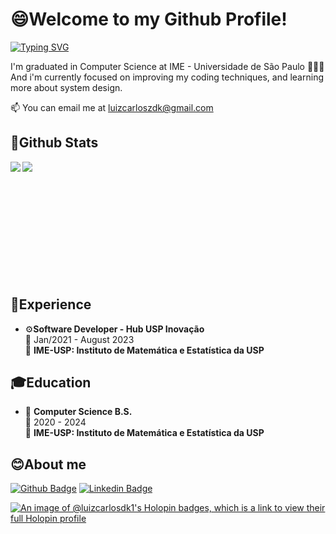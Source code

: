 # 😄Welcome to my Github Profile!

[![Typing SVG](https://readme-typing-svg.herokuapp.com?font=Fira+Code&pause=1000&width=435&lines=Hi!+I'm+Luiz+Carlos)](https://git.io/typing-svg)

I'm graduated in Computer Science at IME - Universidade de São Paulo 🧑🏼‍🎓 And i'm currently focused on improving my coding techniques, and learning more about
system design.

📫 You can email me at [luizcarloszdk@gmail.com](mailto:luizcarloszdk@gmail.com)

## 🌟Github Stats

<a href="https://github-readme-stats.vercel.app/api?username=luizcarlosdk&show_icons=true&hide_border=true&theme=merco">
  <img align="left" src="https://github-readme-stats.vercel.app/api?username=luizcarlosdk&show_icons=true&hide_border=true&theme=midnight-purple" />
</a>

<a href="https://github-readme-stats.vercel.app/api/top-langs/?username=luizcarlosdk&show_icons=true&hide_border=true">
  <img align="left" src="https://github-readme-stats.vercel.app/api/top-langs/?username=luizcarlosdk&show_icons=true&hide_border=true&theme=midnight-purple" />
</a>

</br>
</br>
</br>
</br>
</br>
</br>
</br>
</br>
</br>
</br>
</br>

## 🌱Experience

- ⚙️**Software Developer - Hub USP Inovação**\
📆 Jan/2021 - August 2023\
📍 **IME-USP: Instituto de Matemática e Estatística da USP**

## 🎓Education

- 📖 **Computer Science B.S.**\
📆 2020 - 2024\
📍 **IME-USP: Instituto de Matemática e Estatística da USP**

## 😊About me

[![Github Badge](https://img.shields.io/badge/-Github-000?style=flat-square&logo=Github&logoColor=white&link=link_do_seu_perfil_no_github)](https://github.com/luizcarlosdk)
[![Linkedin Badge](https://img.shields.io/badge/-LinkedIn-blue?style=flat-square&logo=Linkedin&logoColor=white&link=link_do_seu_perfil_no_linkedin)](https://www.linkedin.com/in/luizcarlosdk/)


[![An image of @luizcarlosdk1's Holopin badges, which is a link to view their full Holopin profile](https://holopin.me/luizcarlosdk1)](https://holopin.io/@luizcarlosdk1)

